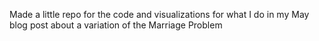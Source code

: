 Made a little repo for the code and visualizations for what I do in my May blog post about a variation of the Marriage Problem